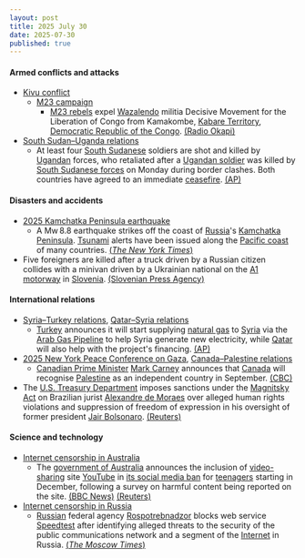 ```yaml
---
layout: post
title: 2025 July 30
date: 2025-07-30
published: true
---
```



#### Armed conflicts and attacks

* [Kivu conflict](https://en.wikipedia.org/wiki/Kivu_conflict "Kivu conflict")
  * [M23 campaign](https://en.wikipedia.org/wiki/M23_campaign_%282022%E2%80%93present%29 "M23 campaign (2022–present)")
    * [M23 rebels](https://en.wikipedia.org/wiki/March_23_Movement "March 23 Movement") expel [Wazalendo](https://en.wikipedia.org/wiki/Wazalendo "Wazalendo") militia Decisive Movement for the Liberation of Congo from Kamakombe, [Kabare Territory](https://en.wikipedia.org/wiki/Kabare_Territory "Kabare Territory"), [Democratic Republic of the Congo](https://en.wikipedia.org/wiki/Democratic_Republic_of_the_Congo "Democratic Republic of the Congo"). [(Radio Okapi)](https://www.radiookapi.net/2025/07/30/actualite/securite/sud-kivu-affrontements-entre-la-coalition-m23-afc-rdf-et-les-wazalendo)
* [South Sudan–Uganda relations](https://en.wikipedia.org/wiki/South_Sudan%E2%80%93Uganda_relations "South Sudan–Uganda relations")
  * At least four [South Sudanese](https://en.wikipedia.org/wiki/South_Sudan "South Sudan") soldiers are shot and killed by [Ugandan](https://en.wikipedia.org/wiki/Uganda "Uganda") forces, who retaliated after a [Ugandan soldier](https://en.wikipedia.org/wiki/Uganda_People%27s_Defence_Force "Uganda People's Defence Force") was killed by [South Sudanese forces](https://en.wikipedia.org/wiki/South_Sudan_People%27s_Defence_Forces "South Sudan People's Defence Forces") on Monday during border clashes. Both countries have agreed to an immediate [ceasefire](https://en.wikipedia.org/wiki/Ceasefire "Ceasefire"). [(AP)](https://apnews.com/article/uganda-south-sudan-border-military-clash-6a7b0cec647c4c02d3724c45d213fcaf)

#### Disasters and accidents

* [2025 Kamchatka Peninsula earthquake](https://en.wikipedia.org/wiki/2025_Kamchatka_Peninsula_earthquake "2025 Kamchatka Peninsula earthquake")
  * A Mw 8.8 earthquake strikes off the coast of [Russia](https://en.wikipedia.org/wiki/Russia "Russia")'s [Kamchatka Peninsula](https://en.wikipedia.org/wiki/Kamchatka_Peninsula "Kamchatka Peninsula"). [Tsunami](https://en.wikipedia.org/wiki/Tsunami "Tsunami") alerts have been issued along the [Pacific coast](https://en.wikipedia.org/wiki/Pacific_coast "Pacific coast") of many countries. [(*The New York Times*)](https://www.nytimes.com/2025/07/29/world/japan-earthquake-tsunami-north-pacific-ocean.html)
* Five foreigners are killed after a truck driven by a Russian citizen collides with a minivan driven by a Ukrainian national on the [A1 motorway](https://en.wikipedia.org/wiki/A1_motorway_%28Slovenia%29 "A1 motorway (Slovenia)") in [Slovenia](https://en.wikipedia.org/wiki/Slovenia "Slovenia"). [(Slovenian Press Agency)](https://english.sta.si/3452413/five-foreigners-killed-in-car-crash-on-stajerska-motorway)

#### International relations

* [Syria–Turkey relations](https://en.wikipedia.org/wiki/Syria%E2%80%93Turkey_relations "Syria–Turkey relations"), [Qatar–Syria relations](https://en.wikipedia.org/wiki/Qatar%E2%80%93Syria_relations "Qatar–Syria relations")
  * [Turkey](https://en.wikipedia.org/wiki/Turkey "Turkey") announces it will start supplying [natural gas](https://en.wikipedia.org/wiki/Natural_gas "Natural gas") to [Syria](https://en.wikipedia.org/wiki/Syria "Syria") via the [Arab Gas Pipeline](https://en.wikipedia.org/wiki/Arab_Gas_Pipeline "Arab Gas Pipeline") to help Syria generate new electricity, while [Qatar](https://en.wikipedia.org/wiki/Qatar "Qatar") will also help with the project's financing. [(AP)](https://apnews.com/article/turkey-syria-electricity-natural-gas-export-760c328b2c5b9603cc7607336864d4af)
* [2025 New York Peace Conference on Gaza](https://en.wikipedia.org/wiki/2025_New_York_Peace_Conference_on_Gaza "2025 New York Peace Conference on Gaza"), [Canada–Palestine relations](https://en.wikipedia.org/wiki/Canada%E2%80%93Palestine_relations "Canada–Palestine relations")
  * [Canadian Prime Minister](https://en.wikipedia.org/wiki/Prime_Minister_of_Canada "Prime Minister of Canada") [Mark Carney](https://en.wikipedia.org/wiki/Mark_Carney "Mark Carney") announces that [Canada](https://en.wikipedia.org/wiki/Canada "Canada") will recognise [Palestine](https://en.wikipedia.org/wiki/Palestine "Palestine") as an independent country in September. [(CBC)](https://www.cbc.ca/news/politics/carney-canada-recognize-palestinian-state-conditions-1.7597525)
* The [U.S. Treasury Department](https://en.wikipedia.org/wiki/U.S._Treasury_Department "U.S. Treasury Department") imposes sanctions under the [Magnitsky Act](https://en.wikipedia.org/wiki/Magnitsky_Act "Magnitsky Act") on Brazilian jurist [Alexandre de Moraes](https://en.wikipedia.org/wiki/Alexandre_de_Moraes "Alexandre de Moraes") over alleged human rights violations and suppression of freedom of expression in his oversight of former president [Jair Bolsonaro](https://en.wikipedia.org/wiki/Jair_Bolsonaro "Jair Bolsonaro"). [(Reuters)](https://www.reuters.com/world/americas/us-imposes-sanctions-brazilian-high-court-judge-2025-07-30/)

#### Science and technology

* [Internet censorship in Australia](https://en.wikipedia.org/wiki/Internet_censorship_in_Australia "Internet censorship in Australia")
  * The [government of Australia](https://en.wikipedia.org/wiki/Government_of_Australia "Government of Australia") announces the inclusion of [video-sharing](https://en.wikipedia.org/wiki/Video-sharing "Video-sharing") site [YouTube](https://en.wikipedia.org/wiki/YouTube "YouTube") in [its social media ban](https://en.wikipedia.org/wiki/Online_Safety_Amendment "Online Safety Amendment") for [teenagers](https://en.wikipedia.org/wiki/Teenagers "Teenagers") starting in December, following a survey on harmful content being reported on the site. [(BBC News)](https://www.bbc.com/news/articles/cpv0zkxx0njo) [(Reuters)](https://www.reuters.com/legal/litigation/australia-widens-teen-social-media-ban-youtube-scraps-exemption-2025-07-29/)
* [Internet censorship in Russia](https://en.wikipedia.org/wiki/Internet_censorship_in_Russia "Internet censorship in Russia")
  * [Russian](https://en.wikipedia.org/wiki/Russia "Russia") federal agency [Rospotrebnadzor](https://en.wikipedia.org/wiki/Rospotrebnadzor "Rospotrebnadzor") blocks web service [Speedtest](https://en.wikipedia.org/wiki/Speedtest.net "Speedtest.net") after identifying alleged threats to the security of the public communications network and a segment of the [Internet](https://en.wikipedia.org/wiki/Internet "Internet") in Russia. [(*The Moscow Times*)](https://www.moscowtimes.ru/2025/07/30/vrossii-zablokirovali-servis-izmereniya-skorosti-interneta-nafone-massovih-blokirovok-a170254)
